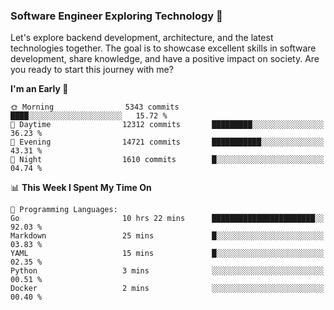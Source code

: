 ### Software Engineer Exploring Technology 🚀 

Let's explore backend development, architecture, and the latest technologies together. The goal is to showcase excellent skills in software development, share knowledge, and have a positive impact on society. Are you ready to start this journey with me?

<!--START_SECTION:waka-->
**I'm an Early 🐤** 

```text
🌞 Morning                5343 commits        ████░░░░░░░░░░░░░░░░░░░░░   15.72 % 
🌆 Daytime                12312 commits       █████████░░░░░░░░░░░░░░░░   36.23 % 
🌃 Evening                14721 commits       ███████████░░░░░░░░░░░░░░   43.31 % 
🌙 Night                  1610 commits        █░░░░░░░░░░░░░░░░░░░░░░░░   04.74 % 
```


📊 **This Week I Spent My Time On** 

```text
💬 Programming Languages: 
Go                       10 hrs 22 mins      ███████████████████████░░   92.03 % 
Markdown                 25 mins             █░░░░░░░░░░░░░░░░░░░░░░░░   03.83 % 
YAML                     15 mins             █░░░░░░░░░░░░░░░░░░░░░░░░   02.35 % 
Python                   3 mins              ░░░░░░░░░░░░░░░░░░░░░░░░░   00.51 % 
Docker                   2 mins              ░░░░░░░░░░░░░░░░░░░░░░░░░   00.40 % 
```


<!--END_SECTION:waka-->
